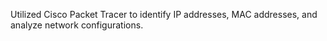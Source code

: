 Utilized Cisco Packet Tracer to identify IP addresses, MAC addresses, and analyze network configurations.

